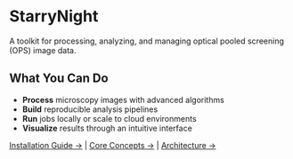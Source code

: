 # StarryNight

A toolkit for processing, analyzing, and managing optical pooled screening (OPS) image data.

## What You Can Do

- **Process** microscopy images with advanced algorithms
- **Build** reproducible analysis pipelines
- **Run** jobs locally or scale to cloud environments
- **Visualize** results through an intuitive interface

[Installation Guide →](user/getting-started.md) | [Core Concepts →](user/core-concepts.md) | [Architecture →](architecture/00_architecture_overview.md)
